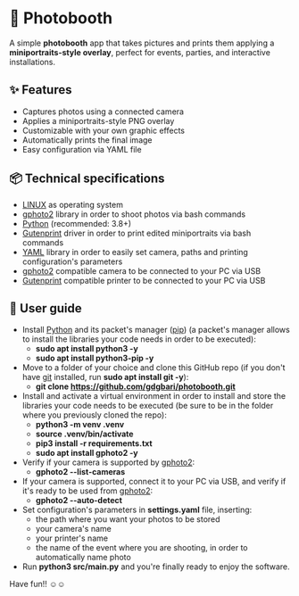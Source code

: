 # 📸 Photobooth

A simple **photobooth** app that takes pictures and prints them applying a **miniportraits-style overlay**, perfect for events, parties, and interactive installations.

## ✨ Features

- Captures photos using a connected camera
- Applies a miniportraits-style PNG overlay 
- Customizable with your own graphic effects
- Automatically prints the final image
- Easy configuration via YAML file

## 📦 Technical specifications

- [LINUX](https://www.kernel.org/) as operating system
- [gphoto2](https://github.com/jim-easterbrook/python-gphoto2) library in order to shoot photos via bash commands
- [Python](https://www.python.org/) (recommended: 3.8+)
- [Gutenprint](https://gimp-print.sourceforge.io/) driver in order to print edited miniportraits via bash commands
- [YAML](https://pypi.org/project/PyYAML/) library in order to easily set camera, paths and printing configuration's parameters
- [gphoto2](https://github.com/jim-easterbrook/python-gphoto2) compatible camera to be connected to your PC via USB
- [Gutenprint](https://gimp-print.sourceforge.io/) compatible printer to be connected to your PC via USB

## 📑 User guide

- Install [Python](https://www.python.org/) and its packet's manager ([pip](https://pypi.org/project/pip/)) (a packet's manager allows to install the libraries your code needs in order to be executed):
  - **sudo apt install python3 -y**
  - **sudo apt install python3-pip -y**
- Move to a folder of your choice and clone this GitHub repo (if you don't have [git](https://git-scm.com/) installed, run **sudo apt install git -y**):
  - **git clone https://github.com/gdgbari/photobooth.git**
- Install and activate a virtual environment in order to install and store the libraries your code needs to be executed (be sure to be in the folder where you previously cloned the repo):
  - **python3 -m venv .venv**
  - **source .venv/bin/activate**
  - **pip3 install -r requirements.txt**
  - **sudo apt install gphoto2 -y**
- Verify if your camera is supported by [gphoto2](https://github.com/jim-easterbrook/python-gphoto2):
  - **gphoto2 --list-cameras**
- If your camera is supported, connect it to your PC via USB, and verify if it's ready to be used from [gphoto2](https://github.com/jim-easterbrook/python-gphoto2):
  - **gphoto2 --auto-detect**
- Set configuration's parameters in **settings.yaml** file, inserting:
  - the path where you want your photos to be stored
  - your camera's name
  - your printer's name
  - the name of the event where you are shooting, in order to automatically name photo
- Run **python3 src/main.py** and you're finally ready to enjoy the software. 

Have fun!! ☺️☺️